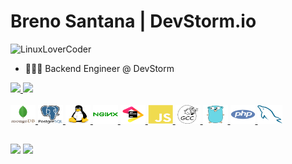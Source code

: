 <h1>Breno Santana | DevStorm.io</h1>
<img src="https://komarev.com/ghpvc/?username=LinuxLoverCoder&color=blue" alt="LinuxLoverCoder" /> 

- 👨🏻‍💻 Backend Engineer @ DevStorm
<div>
  <a href="https://github.com/LinuxLoverCoder">
  <img height="150em" src="https://github-readme-stats.vercel.app/api?username=LinuxLoverCoder&show_icons=true&theme=algolia&include_all_commits=true&count_private=true"/>
  <img height="150em" src="https://github-readme-stats.vercel.app/api/top-langs/?username=LinuxLoverCoder&layout=compact&langs_count=7&theme=algolia"/>
</div>
  
<div><br>
  <img alt="" height="30" width="40" src= "https://github.com/devicons/devicon/blob/master/icons/mongodb/mongodb-original-wordmark.svg">
  <img alt="" height="30" width="40" src= "https://github.com/devicons/devicon/blob/master/icons/postgresql/postgresql-original-wordmark.svg">
  <img alt="" height="30" width="40" src="https://github.com/devicons/devicon/blob/master/icons/linux/linux-original.svg">
  <img alt="" height="30" width="40" src="https://github.com/devicons/devicon/blob/master/icons/nginx/nginx-original.svg">
  <img alt="" height="30" width="40" src="https://github.com/devicons/devicon/blob/master/icons/jetbrains/jetbrains-original.svg">
  <img alt="" height="30" width="40" src="https://github.com/devicons/devicon/blob/master/icons/javascript/javascript-plain.svg">
  <img alt="" height="30" width="40" src="https://github.com/devicons/devicon/blob/master/icons/gcc/gcc-plain.svg">
<!--   <img alt="" height="30" width="40" src="https://github.com/devicons/devicon/blob/master/icons/apache/apache-original-wordmark.svg"> -->
  <img alt="" height="30" width="40" src= "https://github.com/devicons/devicon/blob/master/icons/go/go-original.svg">
<!--   <img alt="" height="30" width="40" src="https://raw.githubusercontent.com/devicons/devicon/master/icons/javascript/javascript-plain.svg"> -->
<!--   <img alt="" height="30" width="40" src="https://raw.githubusercontent.com/devicons/devicon/master/icons/html5/html5-original.svg"> -->
<!--   <img alt="" height="30" width="40" src="https://raw.githubusercontent.com/devicons/devicon/master/icons/css3/css3-original.svg"> -->
<!--   <img alt="" height="30" width="40" src="https://github.com/devicons/devicon/blob/master/icons/bootstrap/bootstrap-original.svg"> -->
<!--   <img alt="" height="30" width="40" src="https://github.com/devicons/devicon/blob/master/icons/jquery/jquery-original.svg"> -->
  <img alt="" height="30" width="40" src="https://github.com/devicons/devicon/blob/master/icons/php/php-plain.svg">
  <img alt="j" height="30" width="40" src="https://github.com/devicons/devicon/blob/master/icons/mysql/mysql-original.svg">
  <!-- <img src="https://komarev.com/ghpvc/?username=LinuxLoverCoder&color=green" alt="LinuxLoverCoder" /> -->
</div>
  
  ##
 

<div> 
 	<a href="https://www.twitch.tv/bsantanascalper" target="_blank"><img src="https://img.shields.io/badge/Twitch-9146FF?style=for-the-badge&logo=twitch&logoColor=white" target="_blank"></a>
 <!--<a href="https://discord.gg/rJayZeXKbW" target="_blank"><img src="https://img.shields.io/badge/Discord-7289DA?style=for-the-badge&logo=discord&logoColor=white" target="_blank"></a>--> 
  <a href="https://www.linkedin.com/in/brenosantanabruno/" target="_blank"><img src="https://img.shields.io/badge/-LinkedIn-%230077B5?style=for-the-badge&logo=linkedin&logoColor=white" target="_blank"></a> 
</div>
  
 <!-- ![Snake animation](https://github.com/linuxlovercoder/linuxlovercoder/blob/output/github-contribution-grid-snake.svg)-->
